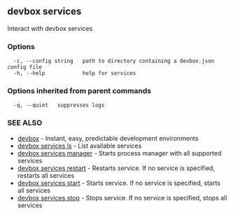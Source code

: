 ## devbox services

Interact with devbox services

### Options

```
  -c, --config string   path to directory containing a devbox.json config file
  -h, --help            help for services
```

### Options inherited from parent commands

```
  -q, --quiet   suppresses logs
```

### SEE ALSO

* [devbox](devbox.md)	 - Instant, easy, predictable development environments
* [devbox services ls](devbox_services_ls.md)	 - List available services
* [devbox services manager](devbox_services_manager.md)	 - Starts process manager with all supported services
* [devbox services restart](devbox_services_restart.md)	 - Restarts service. If no service is specified, restarts all services
* [devbox services start](devbox_services_start.md)	 - Starts service. If no service is specified, starts all services
* [devbox services stop](devbox_services_stop.md)	 - Stops service. If no service is specified, stops all services

